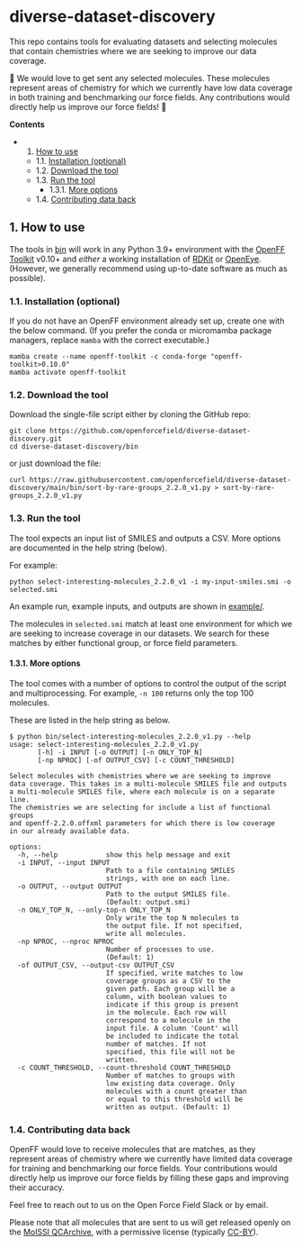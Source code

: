 # diverse-dataset-discovery

This repo contains tools for evaluating datasets and selecting molecules that contain chemistries
where we are seeking to improve our data coverage.

:rocket: We would love to get sent any selected molecules. These molecules represent areas of chemistry for which we currently have low data coverage in both training and benchmarking our force fields. Any contributions would directly help us improve our force fields! :rocket:

**Contents**

<!-- vscode-markdown-toc -->
* 1. [How to use](#Howtouse)
	* 1.1. [Installation (optional)](#Installationoptional)
	* 1.2. [Download the tool](#Downloadthetool)
	* 1.3. [Run the tool](#Runthetool)
		* 1.3.1. [ More options](#Moreoptions)
	* 1.4. [Contributing data back](#Contributingdataback)

<!-- vscode-markdown-toc-config
	numbering=true
	autoSave=true
	/vscode-markdown-toc-config -->
<!-- /vscode-markdown-toc -->

##  1. <a name='Howtouse'></a>How to use

The tools in [bin](bin/) will work in any Python 3.9+ environment with the [OpenFF Toolkit](https://docs.openforcefield.org/projects/toolkit/en/stable/) v0.10+ and *either* a working installation of [RDKit](https://www.rdkit.org/) or [OpenEye](https://www.eyesopen.com/). (However, we generally
recommend using up-to-date software as much as possible).

###  1.1. <a name='Installationoptional'></a>Installation (optional)

If you do not have an OpenFF environment already set up, create one with the below command. (If you prefer the conda or micromamba package managers, replace `mamba` with the correct executable.)

```
mamba create --name openff-toolkit -c conda-forge "openff-toolkit>0.10.0"
mamba activate openff-toolkit
```

###  1.2. <a name='Downloadthetool'></a>Download the tool

Download the single-file script either by cloning the GitHub repo:

```
git clone https://github.com/openforcefield/diverse-dataset-discovery.git
cd diverse-dataset-discovery/bin
```

or just download the file:

```
curl https://raw.githubusercontent.com/openforcefield/diverse-dataset-discovery/main/bin/sort-by-rare-groups_2.2.0_v1.py > sort-by-rare-groups_2.2.0_v1.py
```

###  1.3. <a name='Runthetool'></a>Run the tool

The tool expects an input list of SMILES and outputs a CSV. More options are documented in the help string (below).


For example:
```
python select-interesting-molecules_2.2.0_v1 -i my-input-smiles.smi -o selected.smi
```

An example run, example inputs, and outputs are shown in [example/](example/).

The molecules in `selected.smi` match at least one environment for which we are
seeking to increase coverage in our datasets. We search for these matches by either functional group, or force field parameters.


####  1.3.1. <a name='Moreoptions'></a> More options

The tool comes with a number of options to control the output of the script and multiprocessing. For example, `-n 100` returns only the top 100 molecules.

These are listed in the help string as below.

```
$ python bin/select-interesting-molecules_2.2.0_v1.py --help
usage: select-interesting-molecules_2.2.0_v1.py
       [-h] -i INPUT [-o OUTPUT] [-n ONLY_TOP_N]
       [-np NPROC] [-of OUTPUT_CSV] [-c COUNT_THRESHOLD]

Select molecules with chemistries where we are seeking to improve
data coverage. This takes in a multi-molecule SMILES file and outputs
a multi-molecule SMILES file, where each molecule is on a separate line.
The chemistries we are selecting for include a list of functional groups
and openff-2.2.0.offxml parameters for which there is low coverage
in our already available data.

options:
  -h, --help            show this help message and exit
  -i INPUT, --input INPUT
                        Path to a file containing SMILES
                        strings, with one on each line.
  -o OUTPUT, --output OUTPUT
                        Path to the output SMILES file.
                        (Default: output.smi)
  -n ONLY_TOP_N, --only-top-n ONLY_TOP_N
                        Only write the top N molecules to
                        the output file. If not specified,
                        write all molecules.
  -np NPROC, --nproc NPROC
                        Number of processes to use.
                        (Default: 1)
  -of OUTPUT_CSV, --output-csv OUTPUT_CSV
                        If specified, write matches to low
                        coverage groups as a CSV to the
                        given path. Each group will be a
                        column, with boolean values to
                        indicate if this group is present
                        in the molecule. Each row will
                        correspond to a molecule in the
                        input file. A column 'Count' will
                        be included to indicate the total
                        number of matches. If not
                        specified, this file will not be
                        written.
  -c COUNT_THRESHOLD, --count-threshold COUNT_THRESHOLD
                        Number of matches to groups with
                        low existing data coverage. Only
                        molecules with a count greater than
                        or equal to this threshold will be
                        written as output. (Default: 1)
```

###  1.4. <a name='Contributingdataback'></a>Contributing data back

OpenFF would love to receive molecules that are matches, as they represent areas of chemistry where we currently have limited data coverage for training and benchmarking our force fields. Your contributions would directly help us improve our force fields by filling these gaps and improving their accuracy. 

Feel free to reach out to us on the Open Force Field Slack or by email.

Please note that all molecules that are sent to us will get released openly on the [MolSSI QCArchive](https://qcarchive.molssi.org/),
with a permissive license (typically [CC-BY](https://creativecommons.org/licenses/by/4.0/deed.en)).